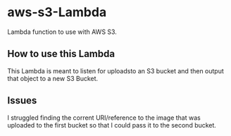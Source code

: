 # aws-s3-Lambda

Lambda function to use with AWS S3.

## How to use this Lambda

This Lambda is meant to listen for uploadsto an S3 bucket and then output that object to a new S3 Bucket.

## Issues

I struggled finding the corrent URI/reference to the image that was uploaded to the first bucket so that I could pass it to the second bucket.
